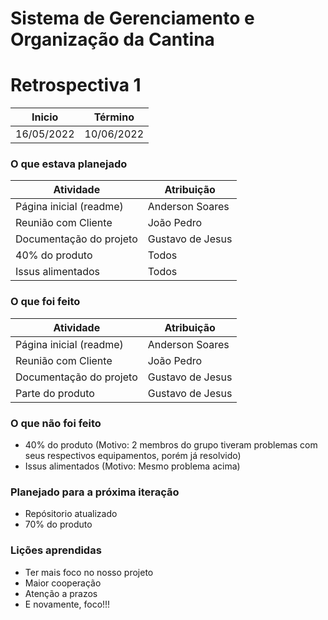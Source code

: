 # Sistema de Gerenciamento e Organização da Cantina

# Retrospectiva 1

| Inicio | Término |
|--------|---------|
|16/05/2022|10/06/2022|

### O que estava planejado

| Atividade | Atribuição |
|-----------|------------|
| Página inicial (readme) | Anderson Soares |
| Reunião com Cliente | João Pedro |
| Documentação do projeto | Gustavo de Jesus |
| 40% do produto | Todos |
| Issus alimentados | Todos |


### O que foi feito 

| Atividade | Atribuição |
|-----------|------------|
| Página inicial (readme) | Anderson Soares |
| Reunião com Cliente | João Pedro |
| Documentação do projeto | Gustavo de Jesus |
| Parte do produto | Gustavo de Jesus |

### O que não foi feito

- 40% do produto (Motivo: 2 membros do grupo tiveram problemas com seus respectivos equipamentos, porém já resolvido)
- Issus alimentados (Motivo: Mesmo problema acima)

### Planejado para a próxima iteração

- Repósitorio atualizado
- 70% do produto

### Lições aprendidas

- Ter mais foco no nosso projeto
- Maior cooperação
- Atenção a prazos
- E novamente, foco!!!
